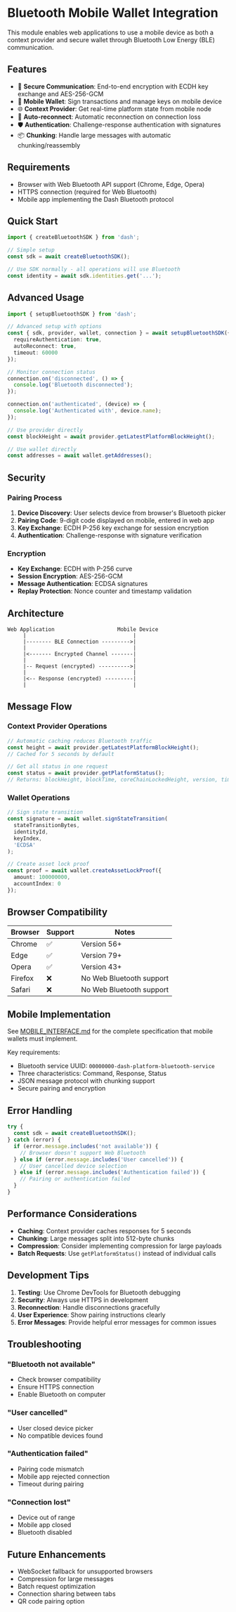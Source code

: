 # Bluetooth Mobile Wallet Integration

This module enables web applications to use a mobile device as both a context provider and secure wallet through Bluetooth Low Energy (BLE) communication.

## Features

- 🔐 **Secure Communication**: End-to-end encryption with ECDH key exchange and AES-256-GCM
- 📱 **Mobile Wallet**: Sign transactions and manage keys on mobile device
- 🌐 **Context Provider**: Get real-time platform state from mobile node
- 🔄 **Auto-reconnect**: Automatic reconnection on connection loss
- 🛡️ **Authentication**: Challenge-response authentication with signatures
- 📦 **Chunking**: Handle large messages with automatic chunking/reassembly

## Requirements

- Browser with Web Bluetooth API support (Chrome, Edge, Opera)
- HTTPS connection (required for Web Bluetooth)
- Mobile app implementing the Dash Bluetooth protocol

## Quick Start

```typescript
import { createBluetoothSDK } from 'dash';

// Simple setup
const sdk = await createBluetoothSDK();

// Use SDK normally - all operations will use Bluetooth
const identity = await sdk.identities.get('...');
```

## Advanced Usage

```typescript
import { setupBluetoothSDK } from 'dash';

// Advanced setup with options
const { sdk, provider, wallet, connection } = await setupBluetoothSDK({
  requireAuthentication: true,
  autoReconnect: true,
  timeout: 60000
});

// Monitor connection status
connection.on('disconnected', () => {
  console.log('Bluetooth disconnected');
});

connection.on('authenticated', (device) => {
  console.log('Authenticated with', device.name);
});

// Use provider directly
const blockHeight = await provider.getLatestPlatformBlockHeight();

// Use wallet directly
const addresses = await wallet.getAddresses();
```

## Security

### Pairing Process

1. **Device Discovery**: User selects device from browser's Bluetooth picker
2. **Pairing Code**: 9-digit code displayed on mobile, entered in web app
3. **Key Exchange**: ECDH P-256 key exchange for session encryption
4. **Authentication**: Challenge-response with signature verification

### Encryption

- **Key Exchange**: ECDH with P-256 curve
- **Session Encryption**: AES-256-GCM
- **Message Authentication**: ECDSA signatures
- **Replay Protection**: Nonce counter and timestamp validation

## Architecture

```
Web Application                    Mobile Device
     |                                  |
     |-------- BLE Connection --------->|
     |                                  |
     |<------- Encrypted Channel -------|
     |                                  |
     |-- Request (encrypted) ---------->|
     |                                  |
     |<-- Response (encrypted) ---------|
     |                                  |
```

## Message Flow

### Context Provider Operations

```typescript
// Automatic caching reduces Bluetooth traffic
const height = await provider.getLatestPlatformBlockHeight();
// Cached for 5 seconds by default

// Get all status in one request
const status = await provider.getPlatformStatus();
// Returns: blockHeight, blockTime, coreChainLockedHeight, version, timePerBlock
```

### Wallet Operations

```typescript
// Sign state transition
const signature = await wallet.signStateTransition(
  stateTransitionBytes,
  identityId,
  keyIndex,
  'ECDSA'
);

// Create asset lock proof
const proof = await wallet.createAssetLockProof({
  amount: 100000000,
  accountIndex: 0
});
```

## Browser Compatibility

| Browser | Support | Notes |
|---------|---------|-------|
| Chrome | ✅ | Version 56+ |
| Edge | ✅ | Version 79+ |
| Opera | ✅ | Version 43+ |
| Firefox | ❌ | No Web Bluetooth support |
| Safari | ❌ | No Web Bluetooth support |

## Mobile Implementation

See [MOBILE_INTERFACE.md](./MOBILE_INTERFACE.md) for the complete specification that mobile wallets must implement.

Key requirements:
- Bluetooth service UUID: `00000000-dash-platform-bluetooth-service`
- Three characteristics: Command, Response, Status
- JSON message protocol with chunking support
- Secure pairing and encryption

## Error Handling

```typescript
try {
  const sdk = await createBluetoothSDK();
} catch (error) {
  if (error.message.includes('not available')) {
    // Browser doesn't support Web Bluetooth
  } else if (error.message.includes('User cancelled')) {
    // User cancelled device selection
  } else if (error.message.includes('Authentication failed')) {
    // Pairing or authentication failed
  }
}
```

## Performance Considerations

- **Caching**: Context provider caches responses for 5 seconds
- **Chunking**: Large messages split into 512-byte chunks
- **Compression**: Consider implementing compression for large payloads
- **Batch Requests**: Use `getPlatformStatus()` instead of individual calls

## Development Tips

1. **Testing**: Use Chrome DevTools for Bluetooth debugging
2. **Security**: Always use HTTPS in development
3. **Reconnection**: Handle disconnections gracefully
4. **User Experience**: Show pairing instructions clearly
5. **Error Messages**: Provide helpful error messages for common issues

## Troubleshooting

### "Bluetooth not available"
- Check browser compatibility
- Ensure HTTPS connection
- Enable Bluetooth on computer

### "User cancelled"
- User closed device picker
- No compatible devices found

### "Authentication failed"
- Pairing code mismatch
- Mobile app rejected connection
- Timeout during pairing

### "Connection lost"
- Device out of range
- Mobile app closed
- Bluetooth disabled

## Future Enhancements

- WebSocket fallback for unsupported browsers
- Compression for large messages
- Batch request optimization
- Connection sharing between tabs
- QR code pairing option